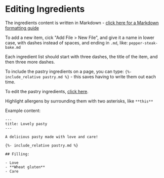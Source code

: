 # Editing Ingredients

The ingredients content is written in Markdown - [click here for a Markdown formatting guide](https://www.markdownguide.org/cheat-sheet/)

To add a new item, cick "Add File > New File", and give it a name in lower case, with dashes instead of spaces, and ending in `.md`, like: `pepper-steak-bake.md`

Each ingredient list should start with three dashes, the title of the item, and then three more dashes.

To include the pastry ingredients on a page, you can type: `{%- include_relative pastry.md %}` - this saves having to write them out each time.

To edit the pastry ingredients, [click here](a-lovely-pasty.md).

Highlight allergens by surrounding them with two asterisks, like `**this**`

Example content:

```
---
title: Lovely pasty
---

A delicious pasty made with love and care!

{%- include_relative pastry.md %}

## Filling:

- Love
- **Wheat gluten**
- Care
```
